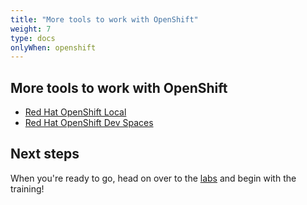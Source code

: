 ```yaml
---
title: "More tools to work with OpenShift"
weight: 7
type: docs
onlyWhen: openshift
---
```


## More tools to work with OpenShift

* [Red Hat OpenShift Local](https://developers.redhat.com/products/openshift-local/overview)
* [Red Hat OpenShift Dev Spaces](https://developers.redhat.com/products/openshift-dev-spaces/overview)


## Next steps

When you're ready to go, head on over to the [labs](../../docs/) and begin with the training!
